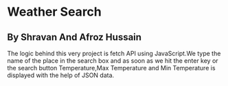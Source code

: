 # Weather Search
## By Shravan And Afroz Hussain
The logic behind this very project is fetch API using JavaScript.We type the name of the place in the search box and as soon as we hit the enter key or the search button Temperature,Max Temperature and Min Temperature is displayed with the help of JSON data. 